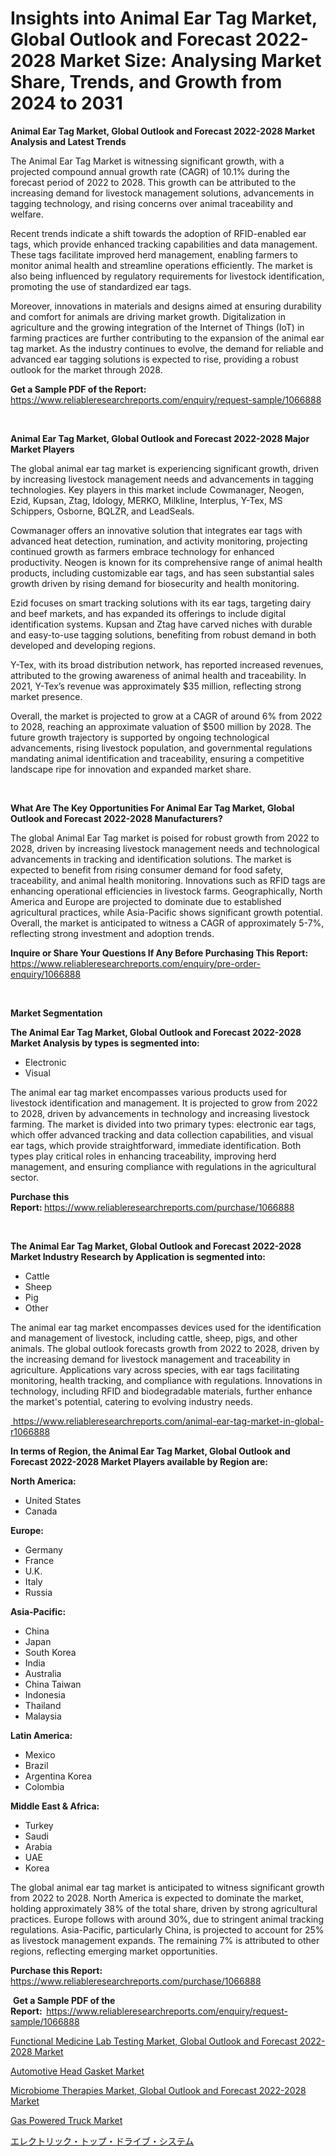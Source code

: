 <p><h1>Insights into Animal Ear Tag Market, Global Outlook and Forecast 2022-2028 Market Size: Analysing Market Share, Trends, and Growth from 2024 to 2031</h1></p><p><strong>Animal Ear Tag Market, Global Outlook and Forecast 2022-2028 Market Analysis and Latest Trends</strong></p>
<p><p>The Animal Ear Tag Market is witnessing significant growth, with a projected compound annual growth rate (CAGR) of 10.1% during the forecast period of 2022 to 2028. This growth can be attributed to the increasing demand for livestock management solutions, advancements in tagging technology, and rising concerns over animal traceability and welfare. </p><p>Recent trends indicate a shift towards the adoption of RFID-enabled ear tags, which provide enhanced tracking capabilities and data management. These tags facilitate improved herd management, enabling farmers to monitor animal health and streamline operations efficiently. The market is also being influenced by regulatory requirements for livestock identification, promoting the use of standardized ear tags.</p><p>Moreover, innovations in materials and designs aimed at ensuring durability and comfort for animals are driving market growth. Digitalization in agriculture and the growing integration of the Internet of Things (IoT) in farming practices are further contributing to the expansion of the animal ear tag market. As the industry continues to evolve, the demand for reliable and advanced ear tagging solutions is expected to rise, providing a robust outlook for the market through 2028.</p></p>
<p><strong>Get a Sample PDF of the Report:&nbsp;</strong> <a href="https://www.reliableresearchreports.com/enquiry/request-sample/1066888">https://www.reliableresearchreports.com/enquiry/request-sample/1066888</a></p>
<p>&nbsp;</p>
<p><strong>Animal Ear Tag Market, Global Outlook and Forecast 2022-2028 Major Market Players</strong></p>
<p><p>The global animal ear tag market is experiencing significant growth, driven by increasing livestock management needs and advancements in tagging technologies. Key players in this market include Cowmanager, Neogen, Ezid, Kupsan, Ztag, Idology, MERKO, Milkline, Interplus, Y-Tex, MS Schippers, Osborne, BQLZR, and LeadSeals. </p><p>Cowmanager offers an innovative solution that integrates ear tags with advanced heat detection, rumination, and activity monitoring, projecting continued growth as farmers embrace technology for enhanced productivity. Neogen is known for its comprehensive range of animal health products, including customizable ear tags, and has seen substantial sales growth driven by rising demand for biosecurity and health monitoring.</p><p>Ezid focuses on smart tracking solutions with its ear tags, targeting dairy and beef markets, and has expanded its offerings to include digital identification systems. Kupsan and Ztag have carved niches with durable and easy-to-use tagging solutions, benefiting from robust demand in both developed and developing regions.</p><p>Y-Tex, with its broad distribution network, has reported increased revenues, attributed to the growing awareness of animal health and traceability. In 2021, Y-Tex’s revenue was approximately $35 million, reflecting strong market presence.</p><p>Overall, the market is projected to grow at a CAGR of around 6% from 2022 to 2028, reaching an approximate valuation of $500 million by 2028. The future growth trajectory is supported by ongoing technological advancements, rising livestock population, and governmental regulations mandating animal identification and traceability, ensuring a competitive landscape ripe for innovation and expanded market share.</p></p>
<p>&nbsp;</p>
<p><strong>What Are The Key Opportunities For Animal Ear Tag Market, Global Outlook and Forecast 2022-2028 Manufacturers?</strong></p>
<p><p>The global Animal Ear Tag market is poised for robust growth from 2022 to 2028, driven by increasing livestock management needs and technological advancements in tracking and identification solutions. The market is expected to benefit from rising consumer demand for food safety, traceability, and animal health monitoring. Innovations such as RFID tags are enhancing operational efficiencies in livestock farms. Geographically, North America and Europe are projected to dominate due to established agricultural practices, while Asia-Pacific shows significant growth potential. Overall, the market is anticipated to witness a CAGR of approximately 5-7%, reflecting strong investment and adoption trends.</p></p>
<p><strong>Inquire or Share Your Questions If Any Before Purchasing This Report:</strong> <a href="https://www.reliableresearchreports.com/enquiry/pre-order-enquiry/1066888">https://www.reliableresearchreports.com/enquiry/pre-order-enquiry/1066888</a></p>
<p>&nbsp;</p>
<p><strong>Market Segmentation</strong></p>
<p><strong>The Animal Ear Tag Market, Global Outlook and Forecast 2022-2028 Market Analysis by types is segmented into:</strong></p>
<p><ul><li>Electronic</li><li>Visual</li></ul></p>
<p><p>The animal ear tag market encompasses various products used for livestock identification and management. It is projected to grow from 2022 to 2028, driven by advancements in technology and increasing livestock farming. The market is divided into two primary types: electronic ear tags, which offer advanced tracking and data collection capabilities, and visual ear tags, which provide straightforward, immediate identification. Both types play critical roles in enhancing traceability, improving herd management, and ensuring compliance with regulations in the agricultural sector.</p></p>
<p><strong>Purchase this Report:&nbsp;</strong><a href="https://www.reliableresearchreports.com/purchase/1066888">https://www.reliableresearchreports.com/purchase/1066888</a></p>
<p>&nbsp;</p>
<p><strong>The Animal Ear Tag Market, Global Outlook and Forecast 2022-2028 Market Industry Research by Application is segmented into:</strong></p>
<p><ul><li>Cattle</li><li>Sheep</li><li>Pig</li><li>Other</li></ul></p>
<p><p>The animal ear tag market encompasses devices used for the identification and management of livestock, including cattle, sheep, pigs, and other animals. The global outlook forecasts growth from 2022 to 2028, driven by the increasing demand for livestock management and traceability in agriculture. Applications vary across species, with ear tags facilitating monitoring, health tracking, and compliance with regulations. Innovations in technology, including RFID and biodegradable materials, further enhance the market's potential, catering to evolving industry needs.</p></p>
<p><a href="https://www.reliableresearchreports.com/animal-ear-tag-market-in-global-r1066888">&nbsp;https://www.reliableresearchreports.com/animal-ear-tag-market-in-global-r1066888</a></p>
<p><strong>In terms of Region, the Animal Ear Tag Market, Global Outlook and Forecast 2022-2028 Market Players available by Region are:</strong></p>
<p>
    <p> <strong> North America: </strong>
        <ul>
            <li>United States</li>
            <li>Canada</li>
        </ul>
        </p> 
    <p> <strong> Europe: </strong>
        <ul>
            <li>Germany</li>
            <li>France</li>
            <li>U.K.</li>
            <li>Italy</li>
            <li>Russia</li>
        </ul>
        </p> 
    <p> <strong> Asia-Pacific: </strong>
        <ul>
            <li>China</li>
            <li>Japan</li>
            <li>South Korea</li>
            <li>India</li>
            <li>Australia</li>
            <li>China Taiwan</li>
            <li>Indonesia</li>
            <li>Thailand</li>
            <li>Malaysia</li>
        </ul>
        </p> 
    <p> <strong> Latin America: </strong>
        <ul>
            <li>Mexico</li>
            <li>Brazil</li>
            <li>Argentina Korea</li>
            <li>Colombia</li>
        </ul>
        </p> 
    <p> <strong> Middle East & Africa: </strong>
        <ul>
            <li>Turkey</li>
            <li>Saudi</li>
            <li>Arabia</li>
            <li>UAE</li>
            <li>Korea</li>
        </ul>
    </p>
    </p>
<p><p>The global animal ear tag market is anticipated to witness significant growth from 2022 to 2028. North America is expected to dominate the market, holding approximately 38% of the total share, driven by strong agricultural practices. Europe follows with around 30%, due to stringent animal tracking regulations. Asia-Pacific, particularly China, is projected to account for 25% as livestock management expands. The remaining 7% is attributed to other regions, reflecting emerging market opportunities.</p></p>
<p><strong>Purchase this Report: </strong><a href="https://www.reliableresearchreports.com/purchase/1066888">https://www.reliableresearchreports.com/purchase/1066888</a></p>
<p>&nbsp;<strong>Get a Sample PDF of the Report:&nbsp;&nbsp;</strong><a href="https://www.reliableresearchreports.com/enquiry/request-sample/1066888">https://www.reliableresearchreports.com/enquiry/request-sample/1066888</a></p>
<p><strong></strong></p>
<p><p><a href="https://github.com/GroverBarry/Market-Research-Report-List-7/blob/main/functional-medicine-lab-testing-market-global-outlook-and-forecast-2022-2028-market.md">Functional Medicine Lab Testing Market, Global Outlook and Forecast 2022-2028 Market</a></p><p><a href="https://medium.com/@bernadette.hunter4468/automotive-head-gasket-market-analysis-report-global-insights-by-region-type-metallic-fb113921e4c7">Automotive Head Gasket Market</a></p><p><a href="https://github.com/lylyparadise/Market-Research-Report-List-5/blob/main/microbiome-therapies-market-global-outlook-and-forecast-2022-2028-market.md">Microbiome Therapies Market, Global Outlook and Forecast 2022-2028 Market</a></p><p><a href="https://medium.com/@peterm12562/comprehensive-analysis-of-the-global-gas-powered-truck-market-growth-trends-market-forecasts-a7fc299659c7">Gas Powered Truck Market</a></p><p><a href="https://medium.com/@lillianamurazik2023/%E9%9B%BB%E5%8B%95%E3%83%88%E3%83%83%E3%83%97%E3%83%89%E3%83%A9%E3%82%A4%E3%83%96%E3%82%B7%E3%82%B9%E3%83%86%E3%83%A0%E3%81%AE%E5%B8%82%E5%A0%B4%E8%A6%8F%E6%A8%A1-%E3%82%B7%E3%82%A7%E3%82%A2-%E3%83%88%E3%83%AC%E3%83%B3%E3%83%89%E5%88%86%E6%9E%90%E3%83%AC%E3%83%9D%E3%83%BC%E3%83%88-%E8%A3%BD%E5%93%81-%E6%B2%B9%E5%9C%A7%E3%83%A6%E3%83%8B%E3%83%83%E3%83%88-%E9%9B%BB%E5%8B%95%E3%83%A6%E3%83%8B%E3%83%83%E3%83%88-%E5%88%A5-2024%E5%B9%B4%E3%81%8B%E3%82%892031%E5%B9%B4%E3%81%BE%E3%81%A7%E3%81%AE%E3%82%BB%E3%82%B0%E3%83%A1%E3%83%B3%E3%83%88%E4%BA%88%E6%B8%AC-97956ad59c03">エレクトリック・トップ・ドライブ・システム</a></p></p>